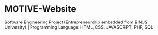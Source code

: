 # MOTIVE-Website
Software Engineering Project (Entrepreneurship embedded from BINUS University) | Programming Language: HTML, CSS, JAVASCRIPT, PHP, SQL
